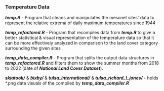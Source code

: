 ### Temperature Data

***temp.R*** - Program that cleans and manipulates the mesonet sites' data to represent the relative extrema of daily maximum temperatures since 1944

***temp_refactored.R*** - Program that recompiles data from ***temp.R*** to give a better statistical & visual representation of the temperature data so that it can be more effectively analyzed in comparison to the land cover category surrounding the given sites

***temp_data_compiler.R*** - Program that splits the output data structures in ***temp_refactored.R*** and filters them to show the summer months from 2018 to 2022 (date of ***National Land Cover Dataset***). 

***skiatook/*** & ***bixby/*** & ***tulsa_international/*** & ***tulsa_richard_l_jones/*** - holds \*.png data visuals of the compiled by ***temp_data_compiler.R***
